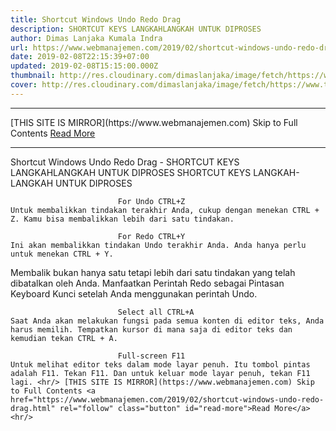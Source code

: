 ```yaml
---
title: Shortcut Windows Undo Redo Drag
description: SHORTCUT KEYS LANGKAHLANGKAH UNTUK DIPROSES
author: Dimas Lanjaka Kumala Indra
url: https://www.webmanajemen.com/2019/02/shortcut-windows-undo-redo-drag.html
date: 2019-02-08T22:15:39+07:00
updated: 2019-02-08T15:15:00.000Z
thumbnail: http://res.cloudinary.com/dimaslanjaka/image/fetch/https://www.techlicious.com/images/computers/windows-10-shortcuts-510px.jpg
cover: http://res.cloudinary.com/dimaslanjaka/image/fetch/https://www.techlicious.com/images/computers/windows-10-shortcuts-510px.jpg
---
```


<hr/> [THIS SITE IS MIRROR](https://www.webmanajemen.com) Skip to Full Contents <a href="https://www.webmanajemen.com/2019/02/shortcut-windows-undo-redo-drag.html" rel="follow" class="button" id="read-more">Read More</a> <hr/> Shortcut Windows Undo Redo Drag - SHORTCUT KEYS LANGKAHLANGKAH UNTUK DIPROSES SHORTCUT KEYS                                         LANGKAH-LANGKAH UNTUK DIPROSES                     
                
                            For Undo CTRL+Z                                         Untuk membalikkan tindakan terakhir Anda, cukup dengan menekan CTRL + Z. Kamu bisa membalikkan lebih dari satu tindakan.                     
        
                            For Redo CTRL+Y                                         Ini akan membalikkan tindakan Undo terakhir Anda. Anda hanya perlu untuk menekan CTRL + Y.                 
 Membalik bukan hanya satu tetapi lebih dari satu tindakan yang telah dibatalkan oleh Anda. Manfaatkan Perintah Redo sebagai Pintasan Keyboard Kunci setelah Anda menggunakan perintah Undo.                     
        
                            Select all CTRL+A                                         Saat Anda akan melakukan fungsi pada semua konten di editor teks, Anda harus memilih. Tempatkan kursor di mana saja di editor teks dan kemudian tekan CTRL + A.                     
        
                            Full-screen F11                                         Untuk melihat editor teks dalam mode layar penuh. Itu tombol pintas adalah F11. Tekan F11. Dan untuk keluar mode layar penuh, tekan F11 lagi. <hr/> [THIS SITE IS MIRROR](https://www.webmanajemen.com) Skip to Full Contents <a href="https://www.webmanajemen.com/2019/02/shortcut-windows-undo-redo-drag.html" rel="follow" class="button" id="read-more">Read More</a> <hr/>